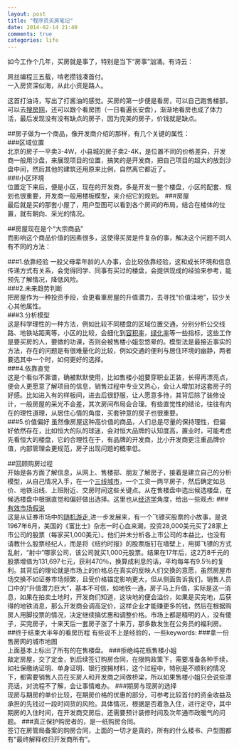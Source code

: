 ```yaml
---
layout: post
title: "程序员买房笔记"
date: 2014-02-14 21:40
comments: true
categories: life
---
```

如今工作个几年，买房就是事了，特别是当下“房事”汹涌。有诗云：</br>

屌丝编程三五载，啃老攒钱凑首付。</br>
一入房贷深似海，从此小资是路人。</br>

这首打油诗，写出了打酱油的感觉。买房的第一步便是看房，可以自己跑售楼部，可以去[搜房网](http://xian.soufun.com)，还可以跟个看房团（一日看遍长安盘），渐渐地看房也成了体力活，最后发现没有没有缺点的房子，因为完美的房子，价钱就是缺点。

##房子做为一个商品，像开发商介绍的那样，有几个关键的属性：  
###区域位置  
北京的房子一平卖3-4W，小县城的房子卖2-4K，是位置不同的价格差异，开发商一般用沙盘，来展现项目的位置，搞笑的是开发商，把自己项目的超大的放到沙盘中间，然后其他的建筑还用原来比例，自然离它都近了。  
###小区环境  
位置定下来后，便是小区，现在的开发商，多是开发一整个楼盘，小区的配套、规划也很重要，开发商一般用楼板模型，来介绍它的规划。
###房屋  
最后就是买的那套小屋了，用户型图可以看到各个房间的布局，结合在楼体的位置，就有朝向、采光的情况。   


##房屋现在是个“大宗商品”  
而影响这个商品价值的因素很多，这使得买房是件复杂的事，解决这个问题不同人有不同的方法：  

###1.依靠经验 
一般父母辈年龄的人办事，会比较依靠经验，这和成长环境和信息传递方式有关系，会觉得同学、同事有买过的楼盘，会提供现成的经验来参考，能预先了解情况，降低风险。  
###2.未来趋势判断  
把房屋作为一种投资手段，会更看重房屋的升值潜力，去寻找“价值洼地”，较少关心其他属性。  
###3.分析模型  
这是科学理性的一种方法，例如比较不同楼盘的区域位置交通，分别分析公交线路、地铁站距离等，小区的比较，会细化到[容积率](http://baike.baidu.com/link?url=b31E3TRfSM0wwEHcJPiVTBVpJ2okZEfKfBexPZkhaDY9u5phxjvsjG9WlkxEBFEC)，[绿化率](http://baike.baidu.com/view/77999.htm)等一些指标，这些工作是要买房的人，要做的功课，否则会被售楼小姐忽悠晕的。模型法是最接近事实的方法，存在的问题是有很难量化的比较，例如交通的便利与居住环境的幽静，两者要选其中一个时，如何更好的选择。  
###4.依靠直觉  
这是个看似不靠谱，确被默默使用，比如售楼小姐要穿职业正装，长得再漂亮点，便会人更愿意了解项目的信息，销售过程中专业又热心，会让人增加对这套房子的好感。比如进入有的样板间，进去后很舒服，让人愿意多待，其背后除了装修设计，一般房屋的采光不会差，其次房间布局会合理。有些直觉性的结论，往往有内在的理性道理，从居住心情的角度，买套钟意的房子也很重要。  
###5.价值偏好 
虽然像房屋这种高价值的商品，人们总是尽量的保持理性，但偏好依然存在，比如恒大的队的球迷，会对恒大品牌的认知度高，置业时，可能考虑先看恒大的楼盘，它的合理性在于，有品牌的开发商，比小开发商更注重品牌价值，内部管理会更规范，房子出现问题的概率低。  
<!--more-->
##回顾购房过程  
开始是各方面了解信息，从网上、售楼部、朋友了解房子，接着是建立自己的分析模型，从自己情况入手，在一个[三线城市](http://baike.baidu.com/view/2155.htm)，一个工资一两平房子，然后确定如总价、地铁沿线、上班附近、交房时间这些关键点。从在售楼盘中选出候选楼盘，在候选楼盘中根据直觉和偏好做出选择。这里也从[经济学](http://baike.baidu.com/view/31551.htm)角度，给出一些观点:
###[有效市场假说](http://baike.baidu.com/view/342791.htm)  
这是从证券市场中的[随机游走](http://baike.baidu.com/view/3606415.htm),进一步发展来，有一个飞镖买股票的小故事，是说1967年6月，美国的《富比士》杂志一时心血来潮，投资28,000美元买了28家上市公司的股票（每家买1,000美元）。他们并未分析各上市公司的本益比，也没有请教什么股票经纪人，而是将《纽约时报》的股票版钉在墙壁上，用掷飞镖的方式乱射，“射中”哪家公司，该公司就买1,000元股票。结果在17年后，这2万8千元的股票增值为131,697七元，获利470％，换算成利息的话，平均每年有9.5％的复利。其背后的理论就是市场上的价格总在真实的反映人们交换的意愿，虽然房屋市场交换不如证券市场频繁，且受价格锚定影响更大，但从侧面告诉我们，销售人员口中的“升值潜力巨大”，基本不可信，如地铁一通，房子马上升值，实际是这一消息，如果在拍卖土地时，开发商们知道，这块地的便会溢价，如果是买完地，后获得的地铁消息，那么开发商会调高定价，这样企业才能赚更多的钱，然后在根据购房人用脚投票的情况，决定继续搞优惠和调整价格。市场上都是精明的人，没有傻子，买完房子，十来天后一套房子涨了十来万，那多数发生在公务员的福利房。    
##终于结束大半年的看房历程
有些说不上是经验的，一些keywords:
###拿一份售房网的城市地图  
上面基本上标出了所有的在售楼盘。
###拒绝纯花瓶售楼小姐  
敲定房屋，交了定金，到后续签订购房合同，在限购政策下，需要准备各种手续，如社保缴纳证明、单身证明、银行按揭材料，这个过程中，特别是不顺利的情况下，都需要销售人员在买房人和开发商之间做桥梁，所以如果售楼小姐只会说些漂亮话，对流程不了解，会让事情难办。
###期房与现房的选择  
现房与期房的单价比较，在期房价格的优惠的部分，可参考比较首付的资金收益及承担的先钱过一段时间货的风险。具体情况，根据是否着急入住，进行定夺，其中期房的入住时间，在开发商交房后，还需要预计装修时间及次年通市政暖气的问题。
###真正保护购房者的，是一纸购房合同。  
签订在房管局备案的购房合同，上面的一切才是真的，所有的什么楼书、户型图都有“最终解释权归开发商所有”。
